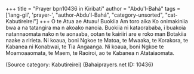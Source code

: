+++
title = "Prayer bpn10436 in Kiribati"
author = "Abdu'l-Bahá"
tags = ['lang-gil', 'prayer-', "author-Abdu'l-Bahá", "category-unsorted", "cat-Kabutireirei"]
+++
O te Atua ae Atuau!  Buokiia Am toro aika Ko onimakiniia bwa a na tatangira ma n akoako nanoia.  Buokiia ni kataorababa, i buakoia natannaomata nako n te aonaaba, ootan te kairiiri are e roko man Botakiia naake a ririeta.  Ni koaua, boni Ngkoe te Matoa, te Mwaaka, te Korakora, te Kabanea ni Konabwai, te Tia Angaanga.  Ni koaua, boni Ngkoe te Moamoaaomata, te Maem, te Raoiroi, ao te Kabanea n Atataiaomata.

(Source category: Kabutireirei)
(Bahaiprayers.net ID: 10436)
